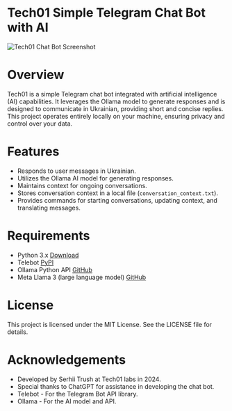# Tech01 Simple Telegram Chat Bot with AI

![Tech01 Chat Bot Screenshot](https://raw.githubusercontent.com/techn0man1ac/telegramChatBotIA/main/imgs/ScreenshotTelegram.jpg)

# Overview

Tech01 is a simple Telegram chat bot integrated with artificial intelligence (AI) capabilities. It leverages the Ollama model to generate responses and is designed to communicate in Ukrainian, providing short and concise replies. This project operates entirely locally on your machine, ensuring privacy and control over your data.

# Features

- Responds to user messages in Ukrainian.
- Utilizes the Ollama AI model for generating responses.
- Maintains context for ongoing conversations.
- Stores conversation context in a local file (`conversation_context.txt`).
- Provides commands for starting conversations, updating context, and translating messages.

# Requirements

- Python 3.x [Download](https://www.python.org/downloads/)
- Telebot [PyPI](https://pypi.org/project/pyTelegramBotAPI/)
- Ollama Python API [GitHub](https://github.com/ollama/ollama-python)
- Meta Llama 3 (large language model) [GitHub](https://github.com/meta-llama/llama3)

# License

This project is licensed under the MIT License. See the LICENSE file for details.

# Acknowledgements

- Developed by Serhii Trush at Tech01 labs in 2024.
- Special thanks to ChatGPT for assistance in developing the chat bot.
- Telebot - For the Telegram Bot API library.
- Ollama - For the AI model and API.
